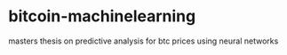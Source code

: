 # bitcoin-machinelearning
masters thesis on predictive analysis for btc prices using neural networks

